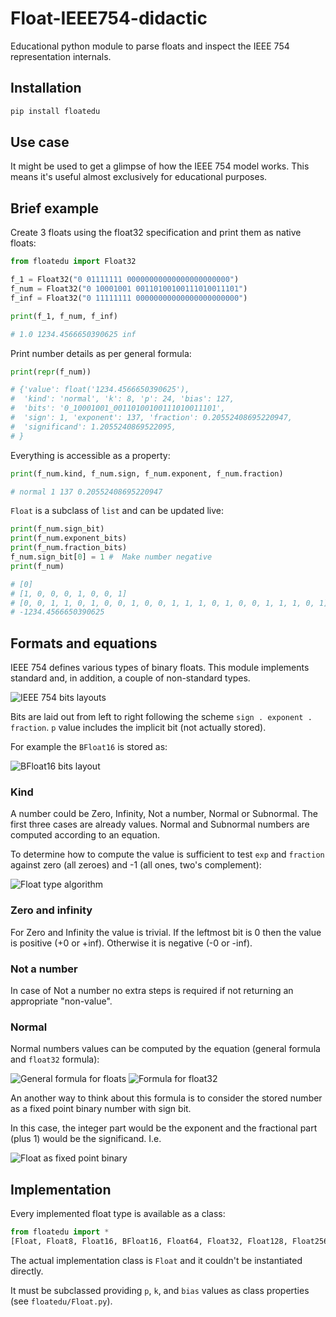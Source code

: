# Float-IEEE754-didactic

Educational python module to parse floats and inspect the
IEEE 754 representation internals.

## Installation

```bash
pip install floatedu
```

## Use case

It might be used to get a glimpse of how the IEEE 754 model works.
This means it's useful almost exclusively for educational
purposes.

## Brief example

Create 3 floats using the float32 specification and print them
as native floats:
```python
from floatedu import Float32

f_1 = Float32("0 01111111 00000000000000000000000")
f_num = Float32("0 10001001 00110100100111010011101")
f_inf = Float32("0 11111111 00000000000000000000000")

print(f_1, f_num, f_inf)

# 1.0 1234.4566650390625 inf
```

Print number details as per general formula:
```python
print(repr(f_num))

# {'value': float('1234.4566650390625'),
#  'kind': 'normal', 'k': 8, 'p': 24, 'bias': 127,
#  'bits': '0_10001001_00110100100111010011101',
#  'sign': 1, 'exponent': 137, 'fraction': 0.20552408695220947,
#  'significand': 1.2055240869522095,
# }
```

Everything is accessible as a property:
```python
print(f_num.kind, f_num.sign, f_num.exponent, f_num.fraction)

# normal 1 137 0.20552408695220947
```

`Float` is a subclass of `list` and can be updated live:
```python
print(f_num.sign_bit)
print(f_num.exponent_bits)
print(f_num.fraction_bits)
f_num.sign_bit[0] = 1 #  Make number negative
print(f_num)

# [0]
# [1, 0, 0, 0, 1, 0, 0, 1]
# [0, 0, 1, 1, 0, 1, 0, 0, 1, 0, 0, 1, 1, 1, 0, 1, 0, 0, 1, 1, 1, 0, 1]
# -1234.4566650390625
```

## Formats and equations

IEEE 754 defines various types of binary floats.
This module implements standard and, in addition, a couple of non-standard
types.

![IEEE 754 bits layouts](https://gitlab.com/geusebi/float-ieee754-didactic/raw/master/doc/img/tb_pk_bits.png "IEEE 754 bits layouts")

Bits are laid out from left to right following the scheme
`sign . exponent . fraction`. `p` value includes the implicit bit (not 
actually stored). 

For example the `BFloat16` is stored as:

![BFloat16 bits layout](https://gitlab.com/geusebi/float-ieee754-didactic/raw/master/doc/img/tb_bfloat16_bits.png "BFloat16 bits layout")

### Kind

A number could be Zero, Infinity, Not a number, Normal or Subnormal.
The first three cases are already values. Normal and Subnormal numbers
are computed according to an equation.

To determine how to compute the value is sufficient to test `exp` and `fraction`
against zero (all zeroes) and -1 (all ones, two's complement):

![Float type algorithm](https://gitlab.com/geusebi/float-ieee754-didactic/raw/master/doc/img/eq_float_type.png "Float type algorithm")

### Zero and infinity

For Zero and Infinity the value is trivial. If the leftmost bit is 0 then the 
value is positive (+0 or +inf). Otherwise it is negative (-0 or -inf).

### Not a number

In case of Not a number no extra steps is required if not returning an
appropriate "non-value".

### Normal
Normal numbers values can be computed by the equation (general formula and 
`float32` formula):

[eq_float_value]: https://gitlab.com/geusebi/float-ieee754-didactic/raw/master/doc/img/eq_float_value.png "General formula"
[eq_float32_value]: https://gitlab.com/geusebi/float-ieee754-didactic/raw/master/doc/img/eq_float32_value.png "float32 formula"
![General formula for floats][eq_float_value] ![Formula for float32][eq_float32_value]

An another way to think about this formula is to consider the stored
number as a fixed point binary number with sign bit.

In this case, the integer part would be the exponent and the fractional
part (plus 1) would be the significand. I.e.

![Float as fixed point binary](https://gitlab.com/geusebi/float-ieee754-didactic/raw/master/doc/img/eq_float_as_fp.png "Float as fixed point binary")

## Implementation

Every implemented float type is available as a class:
```python
from floatedu import *
[Float, Float8, Float16, BFloat16, Float64, Float32, Float128, Float256]
```

The actual implementation class is `Float` and it couldn't be instantiated
directly.

It must be subclassed providing `p`, `k`, and `bias` values as class
properties (see `floatedu/Float.py`).
